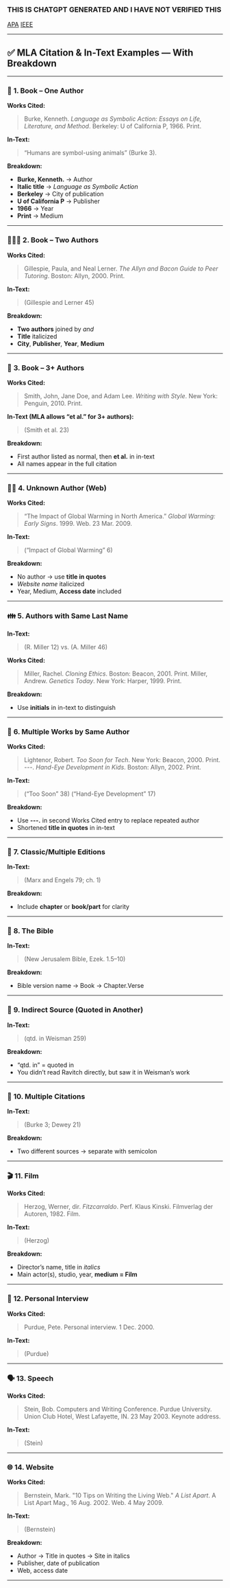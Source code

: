 ### THIS IS CHATGPT GENERATED AND I HAVE NOT VERIFIED THIS

[APA](https://github.com/Maaz-319/temp/blob/main/APA.md)
[IEEE](https://github.com/Maaz-319/temp/blob/main/IEEE.md)

---

## ✅ **MLA Citation & In-Text Examples — With Breakdown**

---

### 📘 **1. Book – One Author**

**Works Cited:**

> Burke, Kenneth. *Language as Symbolic Action: Essays on Life, Literature, and Method*. Berkeley: U of California P, 1966. Print.

**In-Text:**

> “Humans are symbol-using animals” (Burke 3).

**Breakdown:**

* **Burke, Kenneth.** → Author
* **Italic title** → *Language as Symbolic Action*
* **Berkeley** → City of publication
* **U of California P** → Publisher
* **1966** → Year
* **Print** → Medium

---

### 🧑‍🤝‍🧑 **2. Book – Two Authors**

**Works Cited:**

> Gillespie, Paula, and Neal Lerner. *The Allyn and Bacon Guide to Peer Tutoring*. Boston: Allyn, 2000. Print.

**In-Text:**

> (Gillespie and Lerner 45)

**Breakdown:**

* **Two authors** joined by *and*
* **Title** italicized
* **City**, **Publisher**, **Year**, **Medium**

---

### 👥 **3. Book – 3+ Authors**

**Works Cited:**

> Smith, John, Jane Doe, and Adam Lee. *Writing with Style*. New York: Penguin, 2010. Print.

**In-Text (MLA allows “et al.” for 3+ authors):**

> (Smith et al. 23)

**Breakdown:**

* First author listed as normal, then **et al.** in in-text
* All names appear in the full citation

---

### 🙋‍♂️ **4. Unknown Author (Web)**

**Works Cited:**

> “The Impact of Global Warming in North America.” *Global Warming: Early Signs*. 1999. Web. 23 Mar. 2009.

**In-Text:**

> (“Impact of Global Warming” 6)

**Breakdown:**

* No author → use **title in quotes**
* *Website name* italicized
* Year, Medium, **Access date** included

---

### 👪 **5. Authors with Same Last Name**

**In-Text:**

> (R. Miller 12) vs. (A. Miller 46)

**Works Cited:**

> Miller, Rachel. *Cloning Ethics*. Boston: Beacon, 2001. Print.
> Miller, Andrew. *Genetics Today*. New York: Harper, 1999. Print.

**Breakdown:**

* Use **initials** in in-text to distinguish

---

### 🔁 **6. Multiple Works by Same Author**

**Works Cited:**

> Lightenor, Robert. *Too Soon for Tech*. New York: Beacon, 2000. Print.
> \---. *Hand-Eye Development in Kids*. Boston: Allyn, 2002. Print.

**In-Text:**

> (“Too Soon” 38)
> (“Hand-Eye Development” 17)

**Breakdown:**

* Use **---.** in second Works Cited entry to replace repeated author
* Shortened **title in quotes** in in-text

---

### 📖 **7. Classic/Multiple Editions**

**In-Text:**

> (Marx and Engels 79; ch. 1)

**Breakdown:**

* Include **chapter** or **book/part** for clarity

---

### 📜 **8. The Bible**

**In-Text:**

> (New Jerusalem Bible, Ezek. 1.5–10)

**Breakdown:**

* Bible version name → Book → Chapter.Verse

---

### 🧍 **9. Indirect Source (Quoted in Another)**

**In-Text:**

> (qtd. in Weisman 259)

**Breakdown:**

* “qtd. in” = quoted in
* You didn’t read Ravitch directly, but saw it in Weisman’s work

---

### 🧠 **10. Multiple Citations**

**In-Text:**

> (Burke 3; Dewey 21)

**Breakdown:**

* Two different sources → separate with semicolon

---

### 🎬 **11. Film**

**Works Cited:**

> Herzog, Werner, dir. *Fitzcarraldo*. Perf. Klaus Kinski. Filmverlag der Autoren, 1982. Film.

**In-Text:**

> (Herzog)

**Breakdown:**

* Director’s name, title in *italics*
* Main actor(s), studio, year, **medium = Film**

---

### 💬 **12. Personal Interview**

**Works Cited:**

> Purdue, Pete. Personal interview. 1 Dec. 2000.

**In-Text:**

> (Purdue)

---

### 🗣️ **13. Speech**

**Works Cited:**

> Stein, Bob. Computers and Writing Conference. Purdue University. Union Club Hotel, West Lafayette, IN. 23 May 2003. Keynote address.

**In-Text:**

> (Stein)

---

### 🌐 **14. Website**

**Works Cited:**

> Bernstein, Mark. "10 Tips on Writing the Living Web." *A List Apart*. A List Apart Mag., 16 Aug. 2002. Web. 4 May 2009.

**In-Text:**

> (Bernstein)

**Breakdown:**

* Author → Title in quotes → Site in italics
* Publisher, date of publication
* Web, access date

---